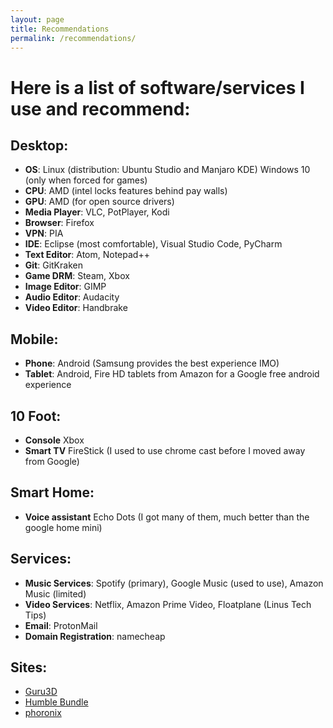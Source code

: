 ```yaml
---
layout: page
title: Recommendations
permalink: /recommendations/
---
```


# Here is a list of software/services I use and recommend:
## Desktop:
* **OS**: Linux (distribution: Ubuntu Studio and Manjaro KDE) Windows 10 (only when forced for games)
* **CPU**: AMD (intel locks features behind pay walls)
* **GPU**: AMD (for open source drivers)
* **Media Player**: VLC, PotPlayer, Kodi
* **Browser**: Firefox
* **VPN**: PIA
* **IDE**: Eclipse (most comfortable), Visual Studio Code, PyCharm
* **Text Editor**: Atom, Notepad++
* **Git**: GitKraken
* **Game DRM**: Steam, Xbox
* **Image Editor**: GIMP
* **Audio Editor**: Audacity
* **Video Editor**: Handbrake

## Mobile:
* **Phone**: Android (Samsung provides the best experience IMO)
* **Tablet**: Android, Fire HD tablets from Amazon for a Google free android experience

## 10 Foot:
* **Console** Xbox
* **Smart TV** FireStick (I used to use chrome cast before I moved away from Google)

## Smart Home:
* **Voice assistant** Echo Dots (I got many of them, much better than the google home mini)

## Services:
* **Music Services**: Spotify (primary), Google Music (used to use), Amazon Music (limited)
* **Video Services**: Netflix, Amazon Prime Video, Floatplane (Linus Tech Tips)
* **Email**: ProtonMail
* **Domain Registration**: namecheap

## Sites:
* [Guru3D](https://www.guru3d.com/)
* [Humble Bundle](https://www.humblebundle.com/)
* [phoronix](https://www.phoronix.com)